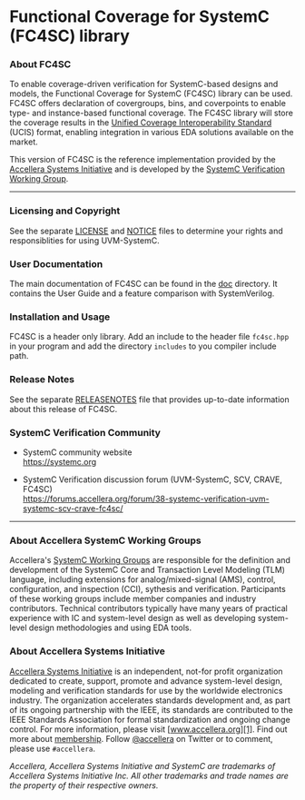# Functional Coverage for SystemC (FC4SC) library

### About FC4SC

To enable coverage-driven verification for SystemC-based designs and models, the Functional Coverage for SystemC (FC4SC) library can be used. FC4SC offers declaration of covergroups, bins, and coverpoints to enable type- and instance-based functional coverage. The FC4SC library will store the coverage results in the [Unified Coverage Interoperability Standard][6] (UCIS) format, enabling integration in various EDA solutions available on the market. 

This version of FC4SC is the reference implementation provided by the [Accellera Systems Initiative][1] and is developed by the [SystemC Verification Working Group][2].

-------------------------------------------------------------------------------

### Licensing and Copyright

See the separate [LICENSE](LICENSE) and [NOTICE](NOTICE) files to determine your rights and responsiblities for using UVM-SystemC.

### User Documentation

The main documentation of FC4SC can be found in the [doc](doc) directory. It contains the User Guide and a feature comparison with SystemVerilog.

### Installation and Usage

FC4SC is a header only library. Add an include to the header file `fc4sc.hpp` in your program and add the directory `includes` to you compiler include path.

### Release Notes

See the separate [RELEASENOTES](RELEASENOTES) file that provides up-to-date information about this release of FC4SC.

### SystemC Verification Community

  * SystemC community website  
    https://systemc.org

  * SystemC Verification discussion forum (UVM-SystemC, SCV, CRAVE, FC4SC)  
    https://forums.accellera.org/forum/38-systemc-verification-uvm-systemc-scv-crave-fc4sc/

-------------------------------------------------------------------------------

### About Accellera SystemC Working Groups

Accellera's [SystemC Working Groups][3] are responsible for the definition and development of the SystemC Core and Transaction Level Modeling (TLM) language, including extensions for analog/mixed-signal (AMS), control, configuration, and inspection (CCI), sythesis and verification. Participants of these working groups include member companies and industry contributors. Technical contributors typically have many years of practical experience with IC and system-level design as well as developing system-level design methodologies and using EDA tools.

### About Accellera Systems Initiative

[Accellera Systems Initiative][1] is an independent, not-for profit organization dedicated to create, support, promote and advance system-level design, modeling and verification standards for use by the worldwide electronics industry.  The organization accelerates standards development and, as part of its ongoing partnership with the IEEE, its standards are contributed to the IEEE Standards Association for formal standardization and ongoing change control. For more information, please visit [www.accellera.org][1]. Find out more about [membership][4]. Follow [@accellera][5] on Twitter or to comment, please use `#accellera`.

_Accellera, Accellera Systems Initiative and SystemC are trademarks of  Accellera Systems Initiative Inc. All other trademarks and trade names are the property of their respective owners._

[1]: https://accellera.org
[2]: https://www.accellera.org/activities/working-groups/systemc-verification
[3]: https://www.accellera.org/activities/working-groups
[4]: https://accellera.org/about/join/
[5]: https://twitter.com/accellera
[6]: https://www.accellera.org/downloads/standards/ucis
